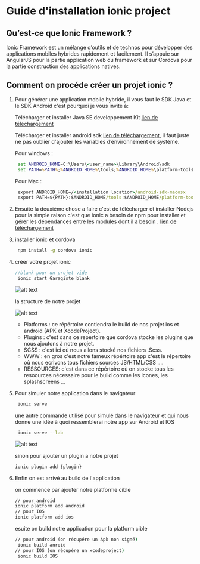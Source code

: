 # Guide d'installation ionic project
##  Qu’est-ce que Ionic Framework ?

 Ionic Framework est un mélange d’outils et de technos pour développer des applications mobiles hybrides rapidement et facilement. Il s’appuie sur AngularJS pour la partie application web du framework et sur Cordova  pour la partie construction des applications natives. 
##  Comment on procéde créer un projet ionic ? 
1. Pour générer une application mobile hybride, il vous faut le SDK Java et le SDK Android c'est pourquoi je vous invite à:

     Télécharger et installer Java SE developpement Kit    [lien de téléchargement](http://www.oracle.com/technetwork/java/javase/downloads/jdk7-downloads-1880260.html) 
     
    Télécharger et installer android sdk   [lien de téléchargement](http://developer.android.com/sdk/index.html#Othe), 
    il faut juste ne pas oublier d'ajouter les variables d’environnement de système.
    
    Pour windows :
    ```cmd
     set ANDROID_HOME=C:\Users\<user_name>\Library\Android\sdk
     set PATH=%PATH%;%ANDROID_HOME%\tools;%ANDROID_HOME%\platform-tools
    ```
     Pour Mac :
    ```cmd
     export ANDROID_HOME=/<installation location>/android-sdk-macosx
     export PATH=${PATH}:$ANDROID_HOME/tools:$ANDROID_HOME/platform-tools
    ```
    
    
2. Ensuite la deuxiéme chose a faire c'est de télécharger et installer Nodejs pour la simple raison c'est que ionic a besoin de npm pour  installer et gérer les dépendances entre les modules dont il a besoin  . 
    [lien de téléchargement](https://nodejs.org/en/)
3. installer ionic et cordova 
    ```cmd
     npm install -g cordova ionic
    ```
4. créer votre projet ionic 

    ```javascript
    //blank pour un projet vide 
     ionic start Garagiste blank
    ```
   ![alt text](https://github.com/abouelaiz/onic_install/blob/master/images/start.PNG " Logo Title Text 1")
   
   la structure de notre projet 
   
      ![alt text](https://github.com/abouelaiz/onic_install/blob/master/images/structure.PNG " Logo Title Text 1")
    * Platforms : ce répértoire contiendra le build de nos projet ios et android (APK et XcodeProject).
    * Plugins   : c'est dans ce repertoire que cordova stocke les plugins que nous ajoutons à notre projet.
    * SCSS      : c'est ici où nous allons stocké nos fichiers .Scss.
    * WWW :      en gros c'est notre fameux répértoire app c'est le répertoire où nous ecrivons tous fichiers sources  JS/HTML/CSS ....
    * RESSOURCES: c'est dans ce répértoire où on stocke  tous les resoources nécessaire pour le build comme les icones,  les splashscreens ...
5. Pour simuler notre application dans le navigateur 

   ```cmd
    ionic serve
    ```
    une autre commande utilisé pour simulé dans le navigateur et qui nous donne une idée à quoi ressemblerai notre app sur Android et IOS
   ```cmd
    ionic serve --lab
    ```
    
    ![alt text](https://github.com/abouelaiz/ionic_install/blob/master/images/lab.PNG "Logo Title Text 1")
     
     sinon pour ajouter un plugin a notre projet 
      ```cmd
    ionic plugin add {plugin}
    ```
     
6. Enfin on est arrivé  au  build   de l'application  

   on commence par ajouter notre platforme cible

    ```cmd
    // pour android
    ionic platform add android
    // pour IOS
    ionic platform add ios
    ```
    esuite on build notre application pour la platform cible

    ```cmd
    // pour android (on récupére un Apk non signé)
     ionic build anroid 
    // pour IOS (on récupére un xcodeproject)
     ionic build IOS
    ```    
    
